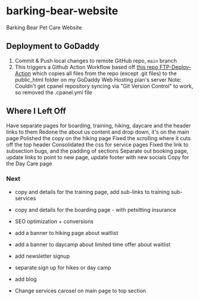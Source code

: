 # barking-bear-website
Barking Bear Pet Care Website

## Deployment to GoDaddy
1. Commit & Push local changes to remote GitHub repo, `main` branch
2. This triggers a Github Action Workflow based off [this repo FTP-Deploy-Action](https://github.com/SamKirkland/FTP-Deploy-Action) which copies all files from the repo (except .git files) to the public_html folder on my GoDaddy Web Hosting plan's server
Note: Couldn't get cpanel repository syncing via "Git Version Control" to work, so removed the .cpanel.yml file

## Where I Left Off
Have separate pages for boarding, training, hiking, daycare and the header links to them
Redone the about us content and drop down, it's on the main page
Polished the copy on the hiking page
Fixed the scrolling where it cuts off the top header
Consolidated the css for service pages
Fixed the link to subsection bugs, and the padding of sections
Separate out booking page, update links to point to new page, update footer with new socials
Copy for the Day Care page

### Next
- copy and details for the training page, add sub-links to training sub-services
- copy and details for the boarding page - with petsitting insurance

- SEO optimization + conversions
- add a banner to hiking page about waitlist
- add a banner to daycamp about limited time offer about waitlist
- add newsletter signup
- separate sign up for hikes or day camp
- add blog

- Change services carosel on main page to top section